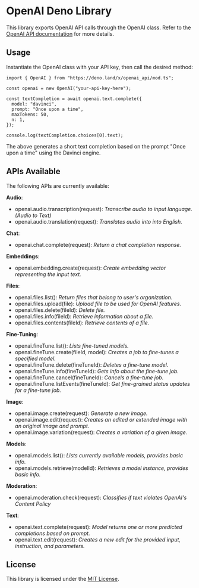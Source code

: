 # OpenAI Deno Library
This library exports OpenAI API calls through the OpenAI class. Refer to the [OpenAI API documentation](https://platform.openai.com/docs/api-reference/introduction) for more details.

## Usage
Instantiate the OpenAI class with your API key, then call the desired method:

```
import { OpenAI } from "https://deno.land/x/openai_api/mod.ts";

const openai = new OpenAI("your-api-key-here");

const textCompletion = await openai.text.complete({
  model: "davinci",
  prompt: "Once upon a time",
  maxTokens: 50,
  n: 1,
});

console.log(textCompletion.choices[0].text);
```

The above generates a short text completion based on the prompt "Once upon a time" using the Davinci engine.

## APIs Available
The following APIs are currently available:

**Audio**:
- openai.audio.transcription(request): *Transcribe audio to input language. (Audio to Text)*
- openai.audio.translation(request): *Translates audio into into English.*

**Chat**:
- openai.chat.complete(request): *Return a chat completion response.*

**Embeddings**:
- openai.embedding.create(request): *Create embedding vector representing the input text.*

**Files**:
- openai.files.list(): *Return files that belong to user's organization.*
- openai.files.upload(file): *Upload file to be used for OpenAI features.*
- openai.files.delete(fileId): *Delete file.*
- openai.files.info(fileId): *Retrieve information about a file.*
- openai.files.contents(fileId): *Retrieve contents of a file.*

**Fine-Tuning**:
- openai.fineTune.list(): *Lists fine-tuned models.*
- openai.fineTune.create(fileId, model): *Creates a job to fine-tunes a specified model.*
- openai.fineTune.delete(fineTuneId): *Deletes a fine-tune model.*
- openai.fineTune.info(fineTuneId): *Gets info about the fine-tune job.*
- openai.fineTune.cancel(fineTuneId): *Cancels a fine-tune job.*
- openai.fineTune.listEvents(fineTuneId): *Get fine-grained status updates for a fine-tune job.*

**Image**:
- openai.image.create(request): *Generate a new image.*
- openai.image.edit(request): *Creates an edited or extended image with an original image and prompt.*
- openai.image.variation(request): *Creates a variation of a given image.*

**Models**:
- openai.models.list(): *Lists currently available models, provides basic info.*
- openai.models.retrieve(modelId): *Retrieves a model instance, provides basic info.*

**Moderation**:
- openai.moderation.check(request): *Classifies if text violates OpenAI's Content Policy*

**Text**:
- openai.text.complete(request): *Model returns one or more predicted completions based on prompt.*
- openai.text.edit(request): *Creates a new edit for the provided input, instruction, and parameters.*

## License
This library is licensed under the [MIT License](https://mit-license.org/).